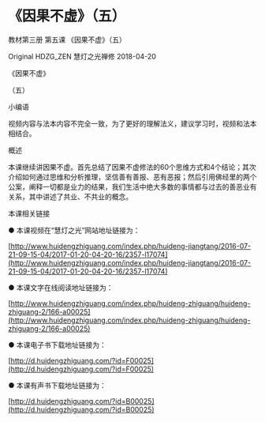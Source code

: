 # 《因果不虚》（五）

教材第三册 第五课 《因果不虚》（五）

Original HDZG\_ZEN 慧灯之光禅修 2018-04-20

《因果不虚》

（五）

小编语

视频内容与法本内容不完全一致，为了更好的理解法义，建议学习时，视频和法本相结合。

概述

本课继续讲因果不虚。首先总结了因果不虚修法的60个思维方式和4个结论；其次介绍如何通过思维和分析推理，坚信善有善报、恶有恶报；然后引用佛经里的两个公案，阐释一切都是业力的结果，我们生活中绝大多数的事情都与过去的善恶业有关系，其中讲述了共业、不共业的概念。

本课相关链接

● 本课视频在“慧灯之光”网站地址链接为：

[http://www.huidengzhiguang.com/index.php/huideng-jiangtang/2016-07-21-09-15-04/2017-01-20-04-20-16/2357-l17074](http://www.huidengzhiguang.com/index.php/huideng-jiangtang/2016-07-21-09-15-04/2017-01-20-04-20-16/2357-l17074)

● 本课文字在线阅读地址链接为：

[http://www.huidengzhiguang.com/index.php/huideng-zhiguang/huideng-zhiguang-2/166-a00025](http://www.huidengzhiguang.com/index.php/huideng-zhiguang/huideng-zhiguang-2/166-a00025)

● 本课电子书下载地址链接为：

[http://d.huidengzhiguang.com/?id=F00025](http://d.huidengzhiguang.com/?id=F00025)

● 本课有声书下载地址链接为：

[http://d.huidengzhiguang.com/?id=B00025](http://d.huidengzhiguang.com/?id=B00025)

